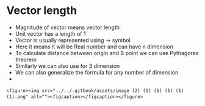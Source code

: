 # Vector length

* Magnitude of vector means vector length
* Unit vector has a length of 1
* Vector is usually represented using -> symbol
* Here it means it will be Real number and can have n dimension
* To calculate distance between origin and B point we can use Pythagoras theorem
* Similarly we can also use for 3 dimension
* We can also generalize the formula for any number of dimension
*

    <figure><img src="../../.gitbook/assets/image (2) (1) (1) (1) (1) (1).png" alt=""><figcaption></figcaption></figure>
